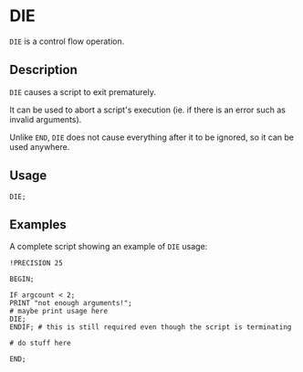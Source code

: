 # DIE

`DIE` is a control flow operation.

## Description

`DIE` causes a script to exit prematurely.

It can be used to abort a script's execution (ie. if there is an error such as invalid arguments).

Unlike `END`, `DIE` does not cause everything after it to be ignored, so it can be used anywhere.

## Usage

`DIE;`

## Examples

A complete script showing an example of `DIE` usage:

```
!PRECISION 25

BEGIN;

IF argcount < 2;
PRINT "not enough arguments!";
# maybe print usage here
DIE;
ENDIF; # this is still required even though the script is terminating

# do stuff here

END;
```
